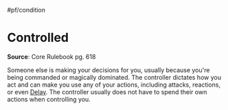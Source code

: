 #pf/condition
# Controlled
**Source**: Core Rulebook pg. 618

Someone else is making your decisions for you, usually because you're being commanded or magically dominated. The controller dictates how you act and can make you use any of your actions, including attacks, reactions, or even [Delay](../Actions/Delay.md). The controller usually does not have to spend their own actions when controlling you.